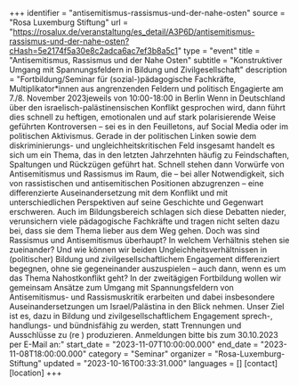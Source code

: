 +++
identifier = "antisemitismus-rassismus-und-der-nahe-osten"
source = "Rosa Luxemburg Stiftung"
url = "https://rosalux.de/veranstaltung/es_detail/A3P6D/antisemitismus-rassismus-und-der-nahe-osten?cHash=5e2174f5a30e8c2adca6ac7ef3b8a5c1"
type = "event"
title = "Antisemitismus, Rassismus und der Nahe Osten"
subtitle = "Konstruktiver Umgang mit Spannungsfeldern in Bildung und Zivilgesellschaft"
description = "Fortbildung/Seminar für (sozial-)pädagogische Fachkräfte, Multiplikator*innen aus angrenzenden Feldern und politisch Engagierte
am 7./8. November 2023jeweils von 10:00-18:00
in Berlin
Wenn in Deutschland über den israelisch-palästinensischen Konflikt gesprochen wird, dann führt dies schnell zu heftigen, emotionalen und auf stark polarisierende Weise geführten Kontroversen – sei es in den Feuilletons, auf Social Media oder im politischen Aktivismus. Gerade in der politischen Linken sowie dem diskriminierungs- und ungleichheitskritischen Feld insgesamt handelt es sich um ein Thema, das in den letzten Jahrzehnten häufig zu Feindschaften, Spaltungen und Rückzügen geführt hat. 
Schnell stehen dann Vorwürfe von Antisemitismus und Rassismus im Raum, die – bei aller Notwendigkeit, sich von rassistischen und antisemitischen Positionen abzugrenzen – eine differenzierte Auseinandersetzung mit dem Konflikt und mit unterschiedlichen Perspektiven auf seine Geschichte und Gegenwart erschweren. Auch im Bildungsbereich schlagen sich diese Debatten nieder, verunsichern viele pädagogische Fachkräfte und tragen nicht selten dazu bei, dass sie dem Thema lieber aus dem Weg gehen.
Doch was sind Rassismus und Antisemitismus überhaupt? In welchem Verhältnis stehen sie zueinander? Und wie können wir beiden Ungleichheitsverhältnissen in (politischer) Bildung und zivilgesellschaftlichem Engagement differenziert begegnen, ohne sie gegeneinander auszuspielen – auch dann, wenn es um das Thema Nahostkonflikt geht?
In der zweitägigen Fortbildung wollen wir gemeinsam Ansätze zum Umgang mit Spannungsfeldern von Antisemitismus- und Rassismuskritik erarbeiten und dabei insbesondere Auseinandersetzungen um Israel/Palästina in den Blick nehmen. Unser Ziel ist es, dazu in Bildung und zivilgesellschaftlichem Engagement sprech-, handlungs- und bündnisfähig zu werden, statt Trennungen und Ausschlüsse zu (re ) produzieren.
Anmeldungen bitte bis zum 30.10.2023 per E-Mail an:"
start_date = "2023-11-07T10:00:00.000"
end_date = "2023-11-08T18:00:00.000"
category = "Seminar"
organizer = "Rosa-Luxemburg-Stiftung"
updated = "2023-10-16T00:33:31.000"
languages = []
[contact]
[location]
+++